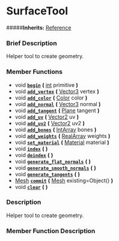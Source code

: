 #  SurfaceTool  
#####**Inherits:** [Reference](class_reference)

###  Brief Description  
Helper tool to create geometry.

###  Member Functions 
  * void  **[`begin`](#begin)**  **(** [int](class_int) primitive  **)**
  * void  **[`add_vertex`](#add_vertex)**  **(** [Vector3](class_vector3) vertex  **)**
  * void  **[`add_color`](#add_color)**  **(** [Color](class_color) color  **)**
  * void  **[`add_normal`](#add_normal)**  **(** [Vector3](class_vector3) normal  **)**
  * void  **[`add_tangent`](#add_tangent)**  **(** [Plane](class_plane) tangent  **)**
  * void  **[`add_uv`](#add_uv)**  **(** [Vector2](class_vector2) uv  **)**
  * void  **[`add_uv2`](#add_uv2)**  **(** [Vector2](class_vector2) uv2  **)**
  * void  **[`add_bones`](#add_bones)**  **(** [IntArray](class_intarray) bones  **)**
  * void  **[`add_weights`](#add_weights)**  **(** [RealArray](class_realarray) weights  **)**
  * void  **[`set_material`](#set_material)**  **(** [Material](class_material) material  **)**
  * void  **[`index`](#index)**  **(** **)**
  * void  **[`deindex`](#deindex)**  **(** **)**
  * void  **[`generate_flat_normals`](#generate_flat_normals)**  **(** **)**
  * void  **[`generate_smooth_normals`](#generate_smooth_normals)**  **(** **)**
  * void  **[`generate_tangents`](#generate_tangents)**  **(** **)**
  * [Mesh](class_mesh)  **[`commit`](#commit)**  **(** [Mesh](class_mesh) existing=Object()  **)**
  * void  **[`clear`](#clear)**  **(** **)**

###  Description  
Helper tool to create geometry.

###  Member Function Description  

